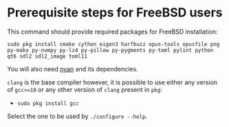 # Prerequisite steps for FreeBSD users

This command should provide required packages for FreeBSD installation:

`sudo pkg install cmake cython eigen3 harfbuzz opus-tools opusfile png py-mako py-numpy py-lz4 py-pillow py-pygments py-toml pylint python qt6 sdl2 sdl2_image toml11`

You will also need [nyan](https://github.com/SFTtech/nyan/blob/master/doc/building.md) and its dependencies.

`clang` is the base compiler however, it is possible to use either any version of `gcc>=10` or any other version of `clang` present in `pkg`:
 - `sudo pkg install gcc`

Select the one to be used by `./configure --help`.
